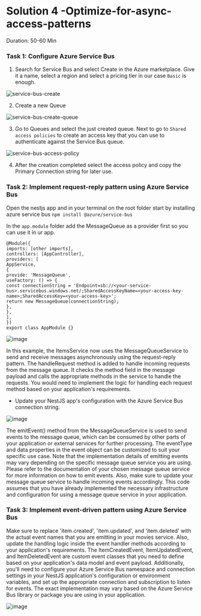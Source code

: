 # Solution 4 -Optimize-for-async-access-patterns

Duration: 50-60 Min

### Task 1: Configure Azure Service Bus

1. Search for Service Bus and select Create in the Azure marketplace. Give it a name, select a region and select a pricing tier in our case `Basic` is enough.

![service-bus-create](../images/service-bus01.png)

2. Create a new Queue

![service-bus-create-queue](../images/service-bus02.png)

3. Go to Queues and select the just created queue. Next to go to `Shared access policies` to create an access key that you can use to authenticate against the Service Bus queue.

![service-bus-access-policy](../images/service-bus03.png)

4. After the creation completed select the access policy and copy the Primary Connection string for later use.

### Task 2: Implement request-reply pattern using Azure Service Bus

Open the nestjs app and in your terminal on the root folder start by installing azure service bus `npm install @azure/service-bus`

In the `app.module` folder add the MessageQueue as a provider first so you can use it in ur app.

    @Module({
    imports: [other imports],
    controllers: [AppController],
    providers: [
    AppService,
    {
    provide: 'MessageQueue',
    useFactory: () => {
    const connectionString = 'Endpoint=sb://<your-service-bus>.servicebus.windows.net/;SharedAccessKeyName=<your-access-key-name>;SharedAccessKey=<your-access-key>';
    return new MessageQueue(connectionString);
    },
    },
    ],
    })
    export class AppModule {}

 ![image](../images/solution4/img3.png)

In this example, the ItemsService now uses the MessageQueueService to send and receive messages asynchronously using the request-reply pattern. The handleRequest method is added to handle incoming requests from the message queue. It checks the method field in the message payload and calls the appropriate methods in the service to handle the requests. You would need to implement the logic for handling each request method based on your application's requirements.

- Update your NestJS app's configuration with the Azure Service Bus connection string.

 ![image](../images/solution4/img4.png)

The emitEvent() method from the MessageQueueService is used to send events to the message queue, which can be consumed by other parts of your application or external services for further processing. The eventType and data properties in the event object can be customized to suit your specific use case. Note that the implementation details of emitting events may vary depending on the specific message queue service you are using. Please refer to the documentation of your chosen message queue service for more information on how to emit events. Also, make sure to update your message queue service to handle incoming events accordingly. This code assumes that you have already implemented the necessary infrastructure and configuration for using a message queue service in your application.


### Task 3: Implement event-driven pattern using Azure Service Bus

Make sure to replace 'item.created', 'item.updated', and 'item.deleted' with the actual event names that you are emitting in your movies service. Also, update the handling logic inside the event handler methods according to your application's requirements. The ItemCreatedEvent, ItemUpdatedEvent, and ItemDeletedEvent are custom event classes that you need to define based on your application's data model and event payload. Additionally, you'll need to configure your Azure Service Bus namespace and connection settings in your NestJS application's configuration or environment variables, and set up the appropriate connection and subscription to listen for events. The exact implementation may vary based on the Azure Service Bus library or package you are using in your application.

![image](../images/solution4/img6.png)
